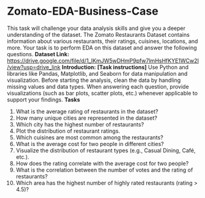 # Zomato-EDA-Business-Case

This task will challenge your data analysis skills
and give you a deeper understanding of the
dataset. The Zomato Restaurants Dataset
contains information about various restaurants,
their ratings, cuisines, locations, and more. Your
task is to perform EDA on this dataset and
answer the following questions.
**Dataset Link:**
https://drive.google.com/file/d/1_IKmJW5wDHmP9pfw7lmHsHfKYE1WCw2I/view?usp=drive_link
**Introduction:**
**[Task instructions]**
Use Python and libraries like Pandas,
Matplotlib, and Seaborn for data
manipulation and visualization.
Before starting the analysis, clean the data by
handling missing values and data types.
When answering each question, provide
visualizations (such as bar plots, scatter plots,
etc.) whenever applicable to support your
findings.
**Tasks**
1. What is the average rating of restaurants in the dataset?
2. How many unique cities are represented in the dataset?
3. Which city has the highest number of restaurants?
4. Plot the distribution of restaurant ratings.
5. Which cuisines are most common among the restaurants?
6. What is the average cost for two people in different cities?
7. Visualize the distribution of restaurant types (e.g., Casual Dining, Café, etc.).
8. How does the rating correlate with the average cost for two people?
9. What is the correlation between the number of votes and the rating of restaurants?
10. Which area has the highest number of highly rated restaurants (rating > 4.5)?
